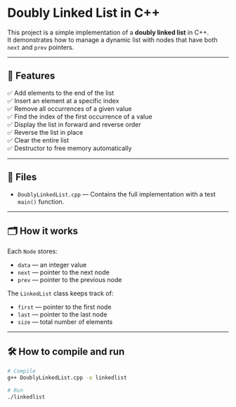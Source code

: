 # Doubly Linked List in C++

This project is a simple implementation of a **doubly linked list** in C++.  
It demonstrates how to manage a dynamic list with nodes that have both `next` and `prev` pointers.

---

## 🚀 **Features**

✅ Add elements to the end of the list  
✅ Insert an element at a specific index  
✅ Remove all occurrences of a given value  
✅ Find the index of the first occurrence of a value  
✅ Display the list in forward and reverse order  
✅ Reverse the list in place  
✅ Clear the entire list  
✅ Destructor to free memory automatically

---

## 🧩 **Files**

- `DoublyLinkedList.cpp` — Contains the full implementation with a test `main()` function.

---

## 🗂️ **How it works**

Each `Node` stores:
- `data` — an integer value
- `next` — pointer to the next node
- `prev` — pointer to the previous node

The `LinkedList` class keeps track of:
- `first` — pointer to the first node
- `last` — pointer to the last node
- `size` — total number of elements

---

## 🛠️ **How to compile and run**

```bash
# Compile
g++ DoublyLinkedList.cpp -o linkedlist

# Run
./linkedlist
